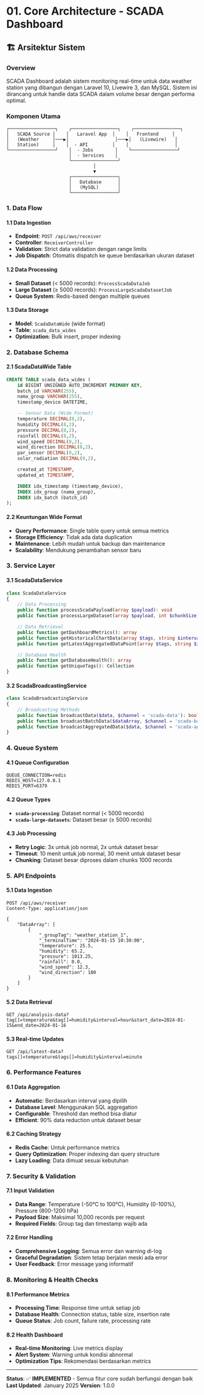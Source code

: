 # 01. Core Architecture - SCADA Dashboard

## 🏗️ Arsitektur Sistem

### Overview

SCADA Dashboard adalah sistem monitoring real-time untuk data weather station yang dibangun dengan Laravel 10, Livewire 3, dan MySQL. Sistem ini dirancang untuk handle data SCADA dalam volume besar dengan performa optimal.

### Komponen Utama

```
┌─────────────────┐    ┌─────────────────┐    ┌─────────────────┐
│   SCADA Source │    │   Laravel App  │    │   Frontend     │
│   (Weather     │───▶│                 │───▶│   (Livewire)   │
│   Station)     │    │  - API         │    │                 │
└─────────────────┘    │  - Jobs        │    └─────────────────┘
                       │  - Services    │
                       └─────────────────┘
                                │
                                ▼
                       ┌─────────────────┐
                       │   Database      │
                       │   (MySQL)       │
                       └─────────────────┘
```

### 1. Data Flow

#### 1.1 Data Ingestion

-   **Endpoint**: `POST /api/aws/receiver`
-   **Controller**: `ReceiverController`
-   **Validation**: Strict data validation dengan range limits
-   **Job Dispatch**: Otomatis dispatch ke queue berdasarkan ukuran dataset

#### 1.2 Data Processing

-   **Small Dataset** (< 5000 records): `ProcessScadaDataJob`
-   **Large Dataset** (≥ 5000 records): `ProcessLargeScadaDatasetJob`
-   **Queue System**: Redis-based dengan multiple queues

#### 1.3 Data Storage

-   **Model**: `ScadaDataWide` (wide format)
-   **Table**: `scada_data_wides`
-   **Optimization**: Bulk insert, proper indexing

### 2. Database Schema

#### 2.1 ScadaDataWide Table

```sql
CREATE TABLE scada_data_wides (
    id BIGINT UNSIGNED AUTO_INCREMENT PRIMARY KEY,
    batch_id VARCHAR(255),
    nama_group VARCHAR(255),
    timestamp_device DATETIME,

    -- Sensor Data (Wide Format)
    temperature DECIMAL(8,2),
    humidity DECIMAL(8,2),
    pressure DECIMAL(8,2),
    rainfall DECIMAL(8,2),
    wind_speed DECIMAL(8,2),
    wind_direction DECIMAL(8,2),
    par_sensor DECIMAL(8,2),
    solar_radiation DECIMAL(8,2),

    created_at TIMESTAMP,
    updated_at TIMESTAMP,

    INDEX idx_timestamp (timestamp_device),
    INDEX idx_group (nama_group),
    INDEX idx_batch (batch_id)
);
```

#### 2.2 Keuntungan Wide Format

-   **Query Performance**: Single table query untuk semua metrics
-   **Storage Efficiency**: Tidak ada data duplication
-   **Maintenance**: Lebih mudah untuk backup dan maintenance
-   **Scalability**: Mendukung penambahan sensor baru

### 3. Service Layer

#### 3.1 ScadaDataService

```php
class ScadaDataService
{
    // Data Processing
    public function processScadaPayload(array $payload): void
    public function processLargeDataset(array $payload, int $chunkSize): void

    // Data Retrieval
    public function getDashboardMetrics(): array
    public function getHistoricalChartData(array $tags, string $interval, ?string $startDate, ?string $endDate): array
    public function getLatestAggregatedDataPoint(array $tags, string $interval): ?array

    // Database Health
    public function getDatabaseHealth(): array
    public function getUniqueTags(): Collection
}
```

#### 3.2 ScadaBroadcastingService

```php
class ScadaBroadcastingService
{
    // Broadcasting Methods
    public function broadcastData($data, $channel = 'scada-data'): bool
    public function broadcastBatchData($dataArray, $channel = 'scada-batch'): bool
    public function broadcastAggregatedData($data, $channel = 'scada-aggregated', $throttleMs = 100): bool
}
```

### 4. Queue System

#### 4.1 Queue Configuration

```env
QUEUE_CONNECTION=redis
REDIS_HOST=127.0.0.1
REDIS_PORT=6379
```

#### 4.2 Queue Types

-   **`scada-processing`**: Dataset normal (< 5000 records)
-   **`scada-large-datasets`**: Dataset besar (≥ 5000 records)

#### 4.3 Job Processing

-   **Retry Logic**: 3x untuk job normal, 2x untuk dataset besar
-   **Timeout**: 10 menit untuk job normal, 30 menit untuk dataset besar
-   **Chunking**: Dataset besar diproses dalam chunks 1000 records

### 5. API Endpoints

#### 5.1 Data Ingestion

```http
POST /api/aws/receiver
Content-Type: application/json

{
    "DataArray": [
        {
            "_groupTag": "weather_station_1",
            "_terminalTime": "2024-01-15 10:30:00",
            "temperature": 25.5,
            "humidity": 65.2,
            "pressure": 1013.25,
            "rainfall": 0.0,
            "wind_speed": 12.3,
            "wind_direction": 180
        }
    ]
}
```

#### 5.2 Data Retrieval

```http
GET /api/analysis-data?tag[]=temperature&tag[]=humidity&interval=hour&start_date=2024-01-15&end_date=2024-01-16
```

#### 5.3 Real-time Updates

```http
GET /api/latest-data?tags[]=temperature&tags[]=humidity&interval=minute
```

### 6. Performance Features

#### 6.1 Data Aggregation

-   **Automatic**: Berdasarkan interval yang dipilih
-   **Database Level**: Menggunakan SQL aggregation
-   **Configurable**: Threshold dan method bisa diatur
-   **Efficient**: 90% data reduction untuk dataset besar

#### 6.2 Caching Strategy

-   **Redis Cache**: Untuk performance metrics
-   **Query Optimization**: Proper indexing dan query structure
-   **Lazy Loading**: Data dimuat sesuai kebutuhan

### 7. Security & Validation

#### 7.1 Input Validation

-   **Data Range**: Temperature (-50°C to 100°C), Humidity (0-100%), Pressure (800-1200 hPa)
-   **Payload Size**: Maksimal 10,000 records per request
-   **Required Fields**: Group tag dan timestamp wajib ada

#### 7.2 Error Handling

-   **Comprehensive Logging**: Semua error dan warning di-log
-   **Graceful Degradation**: Sistem tetap berjalan meski ada error
-   **User Feedback**: Error message yang informatif

### 8. Monitoring & Health Checks

#### 8.1 Performance Metrics

-   **Processing Time**: Response time untuk setiap job
-   **Database Health**: Connection status, table size, insertion rate
-   **Queue Status**: Job count, failure rate, processing rate

#### 8.2 Health Dashboard

-   **Real-time Monitoring**: Live metrics display
-   **Alert System**: Warning untuk kondisi abnormal
-   **Optimization Tips**: Rekomendasi berdasarkan metrics

---

**Status**: ✅ **IMPLEMENTED** - Semua fitur core sudah berfungsi dengan baik
**Last Updated**: January 2025
**Version**: 1.0.0
